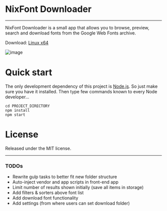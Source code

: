 # NixFont Downloader
--------

NixFont Downloader is a small app that allows you to browse, preview, search and download fonts from the Google Web Fonts archive.

Download: [Linux x64](http://snapbin.net:1337/uploads/nix-font-downloader-0.0.1.deb)

![image](http://i.imgur.com/cq9XZsS.png?1)


# Quick start
The only development dependency of this project is [Node.js](https://nodejs.org). So just make sure you have it installed.
Then type few commands known to every Node developer...
```
cd PROJECT_DIRECTORY
npm install
npm start
```

# License

Released under the MIT license.

--------
### TODOs

* Rewrite gulp tasks to better fit new folder structure
* Auto-inject vendor and app scripts in front-end app
* Limit number of results shown initially (save all items in storage)
* Add filters & sorters above font list
* Add download font functionality
* Add settings (from where users can set download folder)
